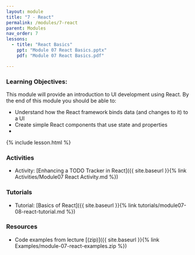 ```yaml
---
layout: module
title: "7 - React"
permalink: /modules/7-react
parent: Modules
nav_order: 7
lessons: 
  - title: "React Basics"
    ppt: "Module 07 React Basics.pptx"
    pdf: "Module 07 React Basics.pdf"

---
```

### Learning Objectives:
This module will provide an introduction to UI development using React. By the end of this module you should be able to:
 * Understand how the React framework binds data (and changes to it) to a UI
 * Create simple React components that use state and properties
 * 
 

{% include lesson.html %}

### Activities
* Activity: [Enhancing a TODO Tracker in React]({{ site.baseurl }}{% link Activities/Module07 React Activity.md %})

### Tutorials
* Tutorial: [Basics of React]({{ site.baseurl }}{% link tutorials/module07-08-react-tutorial.md %})

### Resources
* Code examples from lecture [(zip)]({{ site.baseurl }}{% link Examples/module-07-react-examples.zip %})